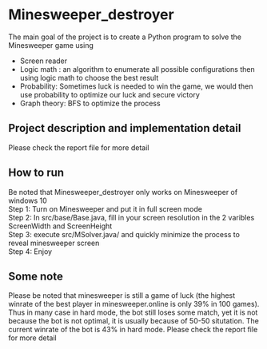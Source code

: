 # Minesweeper_destroyer
The main goal of the project is to create a Python program to solve the Minesweeper game
using
+ Screen reader
+ Logic math : an algorithm to enumerate all possible configurations then using logic math to
choose the best result
+ Probability: Sometimes luck is needed to win the game, we would then use probability
to optimize our luck and secure victory
+ Graph theory: BFS to optimize the process
## Project description and implementation detail
Please check the report file for more detail 
## How to run 
Be noted that Minesweeper_destroyer only works on Minesweeper of windows 10<br/>
Step 1: Turn on Minesweeper and put it in full screen mode <br/>
Step 2: In src/base/Base.java, fill in your screen resolution in the 2 varibles ScreenWidth and ScreenHeight<br/>
Step 3: execute src/MSolver.java/ and quickly minimize the process to reveal minesweeper screen<br/>
Step 4: Enjoy
## Some note 
Please be noted that minesweeper is still a game of luck (the highest winrate of the best player in minesweeper.online is only 39% in 100 games). Thus in many case in hard mode, the bot still loses some match, yet it is not because the bot is not optimal, it is usually because of 50-50 situtation. The current winrate of the bot is 43% in hard mode. Please check the report file for more detail
